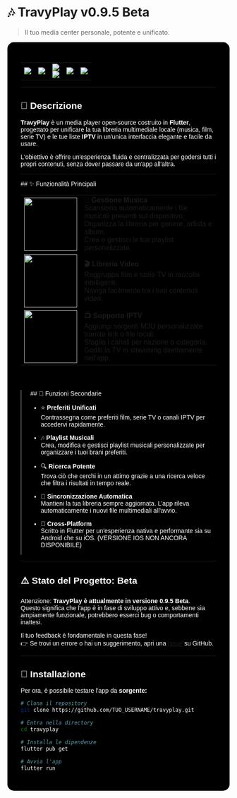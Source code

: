 # 🎶 TravyPlay v0.9.5 Beta

> Il tuo media center personale, potente e unificato.

<div style="background-color:#000; padding:30px; border-radius:15px; color:#fff; font-family:Arial, sans-serif;">

<div align="center">
    <table>
        <tr>
            <td><img src="assets/screenshots/Screenshot_TravyPlay4.png" height="400" style="max-width:100%; height:auto;"/></td>
            <td><img src="assets/screenshots/Screenshot_TravyPlay6.png" height="400" style="max-width:100%; height:auto;"/></td>
            <td>
                <img src="assets/screenshots/Screenshot_TravyPlay7.png" height="200" style="max-width:100%; height:auto;"/><br>
                <img src="assets/screenshots/Screenshot_TravyPlay8.png" height="200" style="max-width:100%; height:auto;"/>
            </td>
            <td><img src="assets/screenshots/Screenshot_TravyPlay5.png" height="400" style="max-width:100%; height:auto;"/></td>
            <td><img src="assets/screenshots/Screenshot_TravyPlay9.png" height="400" style="max-width:100%; height:auto;"/></td>
        </tr>
    </table>
</div>

---

## 📖 Descrizione
**TravyPlay** è un media player open-source costruito in **Flutter**, progettato per unificare la tua libreria multimediale locale (musica, film, serie TV) e le tue liste **IPTV** in un'unica interfaccia elegante e facile da usare.

L'obiettivo è offrire un'esperienza fluida e centralizzata per godersi tutti i propri contenuti, senza dover passare da un'app all'altra.

---

<div style="display:flex; flex-wrap:wrap; gap:40px;">

<div style="flex:1; min-width:300px;">
## ✨ Funzionalità Principali

<table>
    <tr>
        <td><img src="assets/screenshots/Screenshot_TravyPlay2.png" width="120"/></td>
        <td>
            <strong>🎵 Gestione Musica</strong><br>
            Scansiona automaticamente i file musicali presenti sul dispositivo.<br>
            Organizza la libreria per genere, artista e album.<br>
            Crea e gestisci le tue playlist personalizzate.
        </td>
    </tr>
    <tr>
        <td><img src="assets/screenshots/Screenshot_TravyPlay3.png" width="120"/></td>
        <td>
            <strong>🎬 Libreria Video</strong><br>
            Raggruppa film e serie TV in raccolte intelligenti.<br>
            Naviga facilmente tra i tuoi contenuti video.
        </td>
    </tr>
    <tr>
        <td><img src="assets/screenshots/Screenshot_TravyPlay4.png" width="120"/></td>
        <td>
            <strong>📺 Supporto IPTV</strong><br>
            Aggiungi sorgenti M3U personalizzate tramite link o file locali.<br>
            Sfoglia i canali per nazione o categoria.<br>
            Goditi la TV in streaming direttamente nell'app.
        </td>
    </tr>
</table>
</div>

<div style="flex:1; min-width:250px; border-left:2px solid #555; padding-left:20px;">
## 🚀 Funzioni Secondarie

- ⭐ **Preferiti Unificati**  
  Contrassegna come preferiti film, serie TV o canali IPTV per accedervi rapidamente.

- 🎶 **Playlist Musicali**  
  Crea, modifica e gestisci playlist musicali personalizzate per organizzare i tuoi brani preferiti.

- 🔍 **Ricerca Potente**  
  Trova ciò che cerchi in un attimo grazie a una ricerca veloce che filtra i risultati in tempo reale.

- 🔄 **Sincronizzazione Automatica**  
  Mantieni la tua libreria sempre aggiornata. L'app rileva automaticamente i nuovi file multimediali all'avvio.

- 📱 **Cross-Platform**  
  Scritto in Flutter per un'esperienza nativa e performante sia su Android che su iOS. (VERSIONE IOS NON ANCORA DISPONIBILE)
</div>

</div>

---

## ⚠️ Stato del Progetto: Beta
Attenzione: **TravyPlay è attualmente in versione 0.9.5 Beta**.  
Questo significa che l'app è in fase di sviluppo attivo e, sebbene sia ampiamente funzionale, potrebbero esserci bug o comportamenti inattesi.

Il tuo feedback è fondamentale in questa fase!  
👉 Se trovi un errore o hai un suggerimento, apri una [Issue](../../issues) su GitHub.

---

## 🚀 Installazione

Per ora, è possibile testare l'app da **sorgente:**  

```bash
# Clona il repository
git clone https://github.com/TUO_USERNAME/travyplay.git

# Entra nella directory
cd travyplay

# Installa le dipendenze
flutter pub get

# Avvia l'app
flutter run
